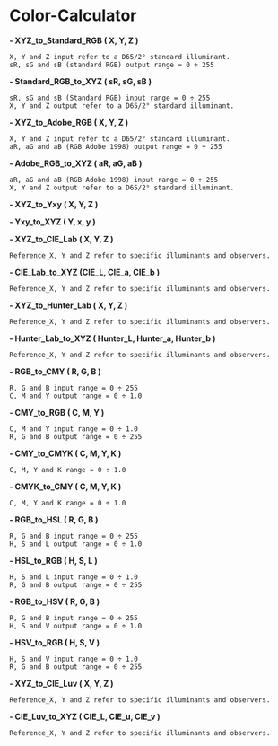 # Color-Calculator

__- XYZ_to_Standard_RGB ( X, Y, Z )__

    X, Y and Z input refer to a D65/2° standard illuminant.
    sR, sG and sB (standard RGB) output range = 0 ÷ 255

__- Standard_RGB_to_XYZ ( sR, sG, sB )__

    sR, sG and sB (Standard RGB) input range = 0 ÷ 255
    X, Y and Z output refer to a D65/2° standard illuminant.

__- XYZ_to_Adobe_RGB ( X, Y, Z )__

    X, Y and Z input refer to a D65/2° standard illuminant.
    aR, aG and aB (RGB Adobe 1998) output range = 0 ÷ 255

__- Adobe_RGB_to_XYZ ( aR, aG, aB )__

    aR, aG and aB (RGB Adobe 1998) input range = 0 ÷ 255
    X, Y and Z output refer to a D65/2° standard illuminant.

__- XYZ_to_Yxy ( X, Y, Z )__

__- Yxy_to_XYZ ( Y, x, y )__

__- XYZ_to_CIE_Lab ( X, Y, Z )__

    Reference_X, Y and Z refer to specific illuminants and observers.

__- CIE_Lab_to_XYZ (CIE_L, CIE_a, CIE_b )__

    Reference_X, Y and Z refer to specific illuminants and observers.

__- XYZ_to_Hunter_Lab ( X, Y, Z )__

    Reference_X, Y and Z refer to specific illuminants and observers.

__- Hunter_Lab_to_XYZ ( Hunter_L, Hunter_a, Hunter_b )__

    Reference_X, Y and Z refer to specific illuminants and observers.

__- RGB_to_CMY ( R, G, B )__

    R, G and B input range = 0 ÷ 255
    C, M and Y output range = 0 ÷ 1.0

__- CMY_to_RGB ( C, M, Y )__

    C, M and Y input range = 0 ÷ 1.0
    R, G and B output range = 0 ÷ 255

__- CMY_to_CMYK ( C, M, Y, K )__

    C, M, Y and K range = 0 ÷ 1.0

__- CMYK_to_CMY ( C, M, Y, K )__

    C, M, Y and K range = 0 ÷ 1.0

__- RGB_to_HSL ( R, G, B )__

    R, G and B input range = 0 ÷ 255
    H, S and L output range = 0 ÷ 1.0

__- HSL_to_RGB ( H, S, L )__

    H, S and L input range = 0 ÷ 1.0
    R, G and B output range = 0 ÷ 255

__- RGB_to_HSV ( R, G, B )__

    R, G and B input range = 0 ÷ 255
    H, S and V output range = 0 ÷ 1.0

__- HSV_to_RGB ( H, S, V )__

    H, S and V input range = 0 ÷ 1.0
    R, G and B output range = 0 ÷ 255

__- XYZ_to_CIE_Luv ( X, Y, Z )__

    Reference_X, Y and Z refer to specific illuminants and observers.

__- CIE_Luv_to_XYZ ( CIE_L, CIE_u, CIE_v )__

    Reference_X, Y and Z refer to specific illuminants and observers.